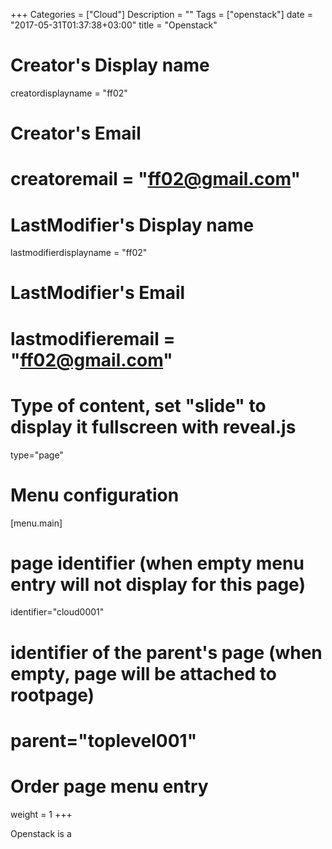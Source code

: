 +++
Categories = ["Cloud"]
Description = ""
Tags = ["openstack"]
date = "2017-05-31T01:37:38+03:00"
title = "Openstack"

# Creator's Display name
creatordisplayname = "ff02"

# Creator's Email
# creatoremail = "ff02@gmail.com"

# LastModifier's Display name
lastmodifierdisplayname = "ff02"

# LastModifier's Email
# lastmodifieremail = "ff02@gmail.com"

# Type of content, set "slide" to display it fullscreen with reveal.js
type="page"

# Menu configuration
[menu.main]

# page identifier (when empty menu entry will not display for this page)
identifier="cloud0001" 

# identifier of the parent's page (when empty, page will be attached to rootpage)
# parent="toplevel001" 

# Order page menu entry
weight = 1 
+++


Openstack is a

